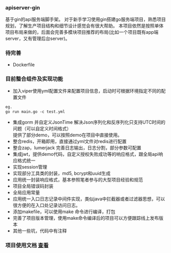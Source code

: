 ### apiserver-gin
基于gin的api服务端脚手架。
对于新手学习使用gin搭建go服务端项目，熟悉项目规划，了解生产项目结构和细节设计感觉会有很大帮助。
本项目依然是按照单体项目布局来做的，后面会完善多模块项目推荐的布局(比如一个项目既有app端server，又有管理后台server)。

### 待完善
- Dockerfile

### 目前整合组件及实现功能
- 加入viper使用yml配置文件来配置项目信息，启动时可根据环境指定不同的配置文件
```html
eg.
go run main.go -c test.yml
```
- 集成gorm 并自定义JsonTime 解决Json序列化和反序列化只支持UTC时间的问题（可以自定义时间格式）  
提供了部分demo，可以按照demo在项目中直接使用。
- 整合redis，开箱即用，直接通过yml文件对redis进行配置
- 整合zap，lumerjack 完善日志输出，日志分割，部分参数可配置
- 集成jwt，提供demo代码，自定义授权失败成功等的响应格式，跟全局api响应格式统一
- 实现session管理
- 实现部分工具类的封装，md5, bcrypt和uuid生成
- 应用统一封装响应格式，基本参照笔者参与的大型项目经验和规范
- 项目全局错误码封装
- 全局应用常量
- 应用统一入口日志记录中间件实现，类似java中拦截器或者过滤器思想，可以很方便的在入口处记录访问日志。
- 添加makefile，可以使用make 命令进行编译，打包
- 完善了项目版本管理，使用make命令编译后的项目可以方便跟踪线上发布版本
- 其他一些坑，代码中有注释
### 项目使用文档 [查看](https://github.com/xmgtony/apiserver-gin/blob/master/docs/README.md)
